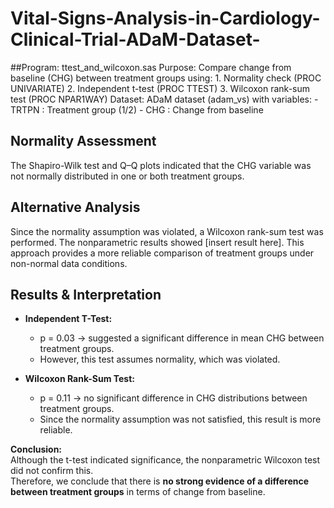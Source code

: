 # Vital-Signs-Analysis-in-Cardiology-Clinical-Trial-ADaM-Dataset-

##Program: ttest_and_wilcoxon.sas
  Purpose: Compare change from baseline (CHG) between 
           treatment groups using:
           1. Normality check (PROC UNIVARIATE)
           2. Independent t-test (PROC TTEST)
           3. Wilcoxon rank-sum test (PROC NPAR1WAY)
  Dataset: ADaM dataset (adam_vs) with variables:
           - TRTPN : Treatment group (1/2)
           - CHG   : Change from baseline

## Normality Assessment
The Shapiro-Wilk test and Q–Q plots indicated that the CHG variable 
was not normally distributed in one or both treatment groups. 

## Alternative Analysis
Since the normality assumption was violated, a Wilcoxon rank-sum test 
was performed. The nonparametric results showed [insert result here]. 
This approach provides a more reliable comparison of treatment groups 
under non-normal data conditions.

## Results & Interpretation

- **Independent T-Test:** 
  - p = 0.03 → suggested a significant difference in mean CHG between treatment groups.
  - However, this test assumes normality, which was violated.

- **Wilcoxon Rank-Sum Test:** 
  - p = 0.11 → no significant difference in CHG distributions between treatment groups.
  - Since the normality assumption was not satisfied, this result is more reliable.

**Conclusion:**  
Although the t-test indicated significance, the nonparametric Wilcoxon test did not confirm this.  
Therefore, we conclude that there is **no strong evidence of a difference between treatment groups** in terms of change from baseline.
